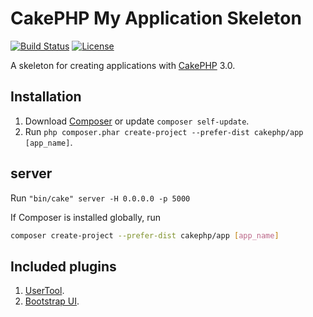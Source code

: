 # CakePHP My Application Skeleton

[![Build Status](https://api.travis-ci.org/cakephp/app.png)](https://travis-ci.org/cakephp/app)
[![License](https://poser.pugx.org/cakephp/app/license.svg)](https://packagist.org/packages/cakephp/app)

A skeleton for creating applications with [CakePHP](http://cakephp.org) 3.0.

## Installation

1. Download [Composer](http://getcomposer.org/doc/00-intro.md) or update `composer self-update`.
2. Run `php composer.phar create-project --prefer-dist cakephp/app [app_name]`.

## server
Run `"bin/cake" server -H 0.0.0.0 -p 5000`

If Composer is installed globally, run
```bash
composer create-project --prefer-dist cakephp/app [app_name]
```

## Included plugins
1. [UserTool](https://github.com/burzum/cakephp-user-tools).
2. [Bootstrap UI](https://github.com/friendsofcake/bootstrap-ui).
